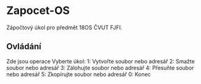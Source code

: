 # Zapocet-OS
Zápočtový úkol pro předmět 18OS ČVUT FJFI.
## Ovládání 
Zde jsou operace
    Vyberte úkol:
    1: Vytvořte soubor nebo adresář
    2: Smažte soubor nebo adresář
    3: Zálohujte soubor nebo adresář
    4: Přesuňte soubor nebo adresář
    5: Zkopírujte soubor nebo adresář
    0: Konec
